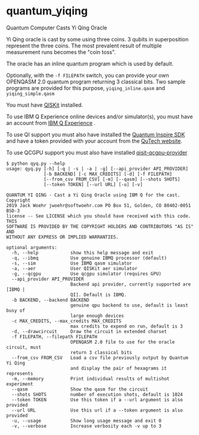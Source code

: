 # quantum_yiqing
Quantum Computer Casts Yi Qing Oracle

Yi Qing oracle is cast by some using three coins.
3 qubits in superposition represent the three coins.
The most prevalent result of multiple measurement runs becomes the "coin toss".

The oracle has an inline quantum program which is used by default.

Optionally, with the `-f FILEPATH` switch, you can provide your own OPENQASM 2.0 quantum program returning 3
classical bits. Two sample programs are provided for this purpose, `yiqing_inline.qasm` and `yiqing_simple.qasm`

You must have [QISKit](https://qiskit.org/) installed.

To use IBM Q Experience online devices and/or simulator(s), you must have an account from [IBM Q Experience](https://quantum-computing.ibm.com/) .

To use QI support you must also have installed the [Quantum Inspire SDK](https://github.com/QuTech-Delft/quantuminspire)
and have a token provided with your account from the [QuTech website](https://www.qutech.nl/).

To use QCGPU support you must also have installed [qisit-qcgpu-provider](https://github.com/qiskit-community/qiskit-qcgpu-provider)

```
$ python qyq.py --help
usage: qyq.py [-h] [-q | -s | -a | -g] [--api_provider API_PROVIDER]
              [-b BACKEND] [-c MAX_CREDITS] [-d] [-f FILEPATH]
              [--from_csv FROM_CSV] [-m] [--qasm] [--shots SHOTS]
              [--token TOKEN] [--url URL] [-u] [-v]

QUANTUM YI QING - Cast a Yi Qing Oracle using IBM Q for the cast. Copyright
2019 Jack Woehr jwoehr@softwoehr.com PO Box 51, Golden, CO 80402-0051 BSD-3
license -- See LICENSE which you should have received with this code. THIS
SOFTWARE IS PROVIDED BY THE COPYRIGHT HOLDERS AND CONTRIBUTORS "AS IS" AND
WITHOUT ANY EXPRESS OR IMPLIED WARRANTIES.

optional arguments:
  -h, --help            show this help message and exit
  -q, --ibmq            Use genuine IBMQ processor (default)
  -s, --sim             Use IBMQ qasm simulator
  -a, --aer             User QISKit aer simulator
  -g, --qcgpu           Use qcgpu simulator (requires GPU)
  --api_provider API_PROVIDER
                        Backend api provider, currently supported are [IBMQ |
                        QI]. Default is IBMQ.
  -b BACKEND, --backend BACKEND
                        genuine qpu backend to use, default is least busy of
                        large enough devices
  -c MAX_CREDITS, --max_credits MAX_CREDITS
                        max credits to expend on run, default is 3
  -d, --drawcircuit     Draw the circuit in extended charset
  -f FILEPATH, --filepath FILEPATH
                        OPENQASM 2.0 file to use for the oracle circuit, must
                        return 3 classical bits
  --from_csv FROM_CSV   Load a csv file previously output by Quantum Yi Qing
                        and display the pair of hexagrams it represents
  -m, --memory          Print individual results of multishot experiment
  --qasm                Show the qasm for the circuit
  --shots SHOTS         number of execution shots, default is 1024
  --token TOKEN         Use this token if a --url argument is also provided
  --url URL             Use this url if a --token argument is also provided
  -u, --usage           Show long usage message and exit 0
  -v, --verbose         Increase verbosity each -v up to 3
```
